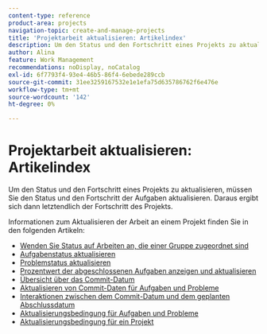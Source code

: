 ```yaml
---
content-type: reference
product-area: projects
navigation-topic: create-and-manage-projects
title: 'Projektarbeit aktualisieren: Artikelindex'
description: Um den Status und den Fortschritt eines Projekts zu aktualisieren, müssen Sie den Status und den Fortschritt der Aufgaben aktualisieren. Daraus ergibt sich dann letztendlich der Fortschritt des Projekts.
author: Alina
feature: Work Management
recommendations: noDisplay, noCatalog
exl-id: 6f7793f4-93e4-46b5-86f4-6ebede289ccb
source-git-commit: 31ee3259167532e1e1efa75d635786762f6e476e
workflow-type: tm+mt
source-wordcount: '142'
ht-degree: 0%

---
```


# Projektarbeit aktualisieren: Artikelindex

<!--Audited: 01/2024-->

Um den Status und den Fortschritt eines Projekts zu aktualisieren, müssen Sie den Status und den Fortschritt der Aufgaben aktualisieren. Daraus ergibt sich dann letztendlich der Fortschritt des Projekts.

Informationen zum Aktualisieren der Arbeit an einem Projekt finden Sie in den folgenden Artikeln:

* [Wenden Sie Status auf Arbeiten an, die einer Gruppe zugeordnet sind](../../../manage-work/projects/updating-work-in-a-project/apply-custom-status-work-assigned-to-group.md)
* [Aufgabenstatus aktualisieren](../../../manage-work/projects/updating-work-in-a-project/update-task-status.md)
* [Problemstatus aktualisieren](../../../manage-work/projects/updating-work-in-a-project/update-issue-status.md)
* [Prozentwert der abgeschlossenen Aufgaben anzeigen und aktualisieren](../../../manage-work/projects/updating-work-in-a-project/view-update-percent-complete-for-tasks.md)
* [Übersicht über das Commit-Datum](../../../manage-work/projects/updating-work-in-a-project/overview-of-commit-dates.md)
* [Aktualisieren von Commit-Daten für Aufgaben und Probleme](../../../manage-work/projects/updating-work-in-a-project/update-commit-date-on-tasks-and-issues.md)
* [Interaktionen zwischen dem Commit-Datum und dem geplanten Abschlussdatum](../../../manage-work/projects/updating-work-in-a-project/interactions-between-commit-and-planned-completion-dates.md)
* [Aktualisierungsbedingung für Aufgaben und Probleme](../../../manage-work/projects/updating-work-in-a-project/update-condition-for-tasks-and-issues.md)
* [Aktualisierungsbedingung für ein Projekt](../../../manage-work/projects/updating-work-in-a-project/update-condition-on-project.md)
